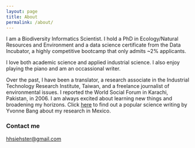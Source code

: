 ```yaml
---
layout: page
title: About
permalink: /about/
---
```


I am a Biodiversity Informatics Scientist. I hold a PhD in Ecology/Natural Resources and Environment and a data science certificate from the Data Incubator, a highly competitive bootcamp that only admits ~2% applicants. 

I love both academic science and applied industrial science. I also enjoy playing the piano and am an occassional writer. 

Over the past, I have been a translator, a research associate in the Industrial Technology Research Institute, Taiwan, and a freelance journalist of environmental issues. I reported the World Social Forum in Karachi, Pakistan, in 2006. I am always excited about learning new things and broadening my horizons. Click [here](http://nautil.us/blog/the-beetle-that-eavesdrops-on-an-ants-secret-language) to find out a popular science writing by Yvonne Bang about my research in Mexico. 

### Contact me

[hhsiehster@gmail.com](mailto:email@domain.com)
